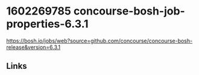 # 1602269785 concourse-bosh-job-properties-6.3.1

https://bosh.io/jobs/web?source=github.com/concourse/concourse-bosh-release&version=6.3.1


## Links
